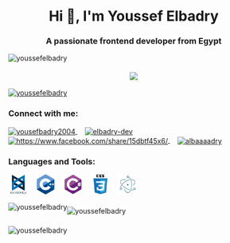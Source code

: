 <h1 align="center">Hi 👋, I'm Youssef Elbadry</h1>
<h3 align="center">A passionate frontend developer from Egypt</h3>
<p align="left" style="margin-bottom: 20px;">
  <img
    src="https://komarev.com/ghpvc/?username=youssefelbadry&label=Profile%20views&color=0e75b6&style=flat"
    alt="youssefelbadry"
  />
</p>
<p align="center">
  <img src="https://media.giphy.com/media/qgQUggAC3Pfv687qPC/giphy.gif" width="500"/>
</p>


<p align="left" style="margin-bottom: 20px;">
  <a href="https://github.com/ryo-ma/github-profile-trophy"
    ><img
      src="https://github-profile-trophy.vercel.app/?username=youssefelbadry"
      alt="youssefelbadry"
  /></a>
</p>

<h3 align="left">Connect with me:</h3>
<p align="left" style="margin-bottom: 20px;">
  <a href="https://twitter.com/yousefbadry2004" target="blank" style="margin-right: 15px;">
    <img align="center" src="https://raw.githubusercontent.com/rahuldkjain/github-profile-readme-generator/master/src/images/icons/Social/twitter.svg" alt="yousefbadry2004" height="30" width="40"/>
  </a>
  <a href="https://linkedin.com/in/elbadry-dev" target="blank" style="margin-right: 15px;">
    <img align="center" src="https://raw.githubusercontent.com/rahuldkjain/github-profile-readme-generator/master/src/images/icons/Social/linked-in-alt.svg" alt="elbadry-dev" height="30" width="40"/>
  </a>
  <a href="https://fb.com/https://www.facebook.com/share/15dbtf45x6/" target="blank" style="margin-right: 15px;">
    <img align="center" src="https://raw.githubusercontent.com/rahuldkjain/github-profile-readme-generator/master/src/images/icons/Social/facebook.svg" alt="https://www.facebook.com/share/15dbtf45x6/" height="30" width="40"/>
  </a>
  <a href="https://instagram.com/albaaaadry" target="blank">
    <img align="center" src="https://raw.githubusercontent.com/rahuldkjain/github-profile-readme-generator/master/src/images/icons/Social/instagram.svg" alt="albaaaadry" height="30" width="40"/>
  </a>
</p>

<h3 align="left">Languages and Tools:</h3>
<p align="left" style="display: flex; flex-wrap: wrap; gap: 15px;">
  <a href="https://backbonejs.org" target="_blank" rel="noreferrer">
    <img src="https://raw.githubusercontent.com/devicons/devicon/master/icons/backbonejs/backbonejs-original-wordmark.svg" alt="backbonejs" width="40" height="40"/>
  </a>
  <a href="https://www.w3schools.com/cpp/" target="_blank" rel="noreferrer">
    <img src="https://raw.githubusercontent.com/devicons/devicon/master/icons/cplusplus/cplusplus-original.svg" alt="cplusplus" width="40" height="40"/>
  </a>
  <a href="https://www.w3schools.com/cs/" target="_blank" rel="noreferrer">
    <img src="https://raw.githubusercontent.com/devicons/devicon/master/icons/csharp/csharp-original.svg" alt="csharp" width="40" height="40"/>
  </a>
  <a href="https://www.w3schools.com/css/" target="_blank" rel="noreferrer">
    <img src="https://raw.githubusercontent.com/devicons/devicon/master/icons/css3/css3-original-wordmark.svg" alt="css3" width="40" height="40"/>
  </a>
  <a href="https://www.electronjs.org" target="_blank" rel="noreferrer">
    <img src="https://raw.githubusercontent.com/devicons/devicon/master/icons/electron/electron-original.svg" alt="electron" width="40" height="40"/>
  </a>
</p>

<p style="margin-bottom: 20px;">
  <img align="left" src="https://github-readme-stats.vercel.app/api/top-langs?username=youssefelbadry&show_icons=true&locale=en&layout=compact" alt="youssefelbadry"/>
</p>

<p style="margin-bottom: 20px;">
  <img align="center" src="https://github-readme-stats.vercel.app/api?username=youssefelbadry&show_icons=true&locale=en" alt="youssefelbadry"/>
</p>

<p>
  <img align="center" src="https://github-readme-streak-stats.herokuapp.com/?user=youssefelbadry&" alt="youssefelbadry"/>
</p>
